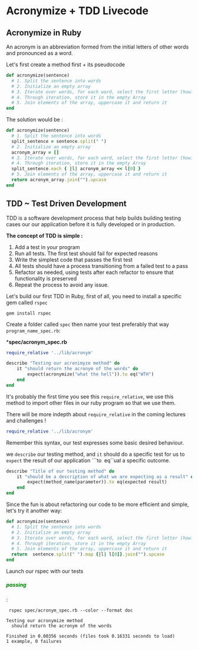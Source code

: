# Acronymize + TDD Livecode

## Acronymize in Ruby 

An acronym is an abbreviation formed from the initial letters of other words and pronounced as a word. 

Let's first create a method first + its pseudocode 

```ruby 
def acronymize(sentence)
  # 1. Split the sentence into words
  # 2. Initialize an empty array 
  # 3. Iterate over words, for each word, select the first letter (how?)
  # 4. Through iteration, store it in the empty Array
  # 5. Join elements of the array, uppercase it and return it
end
```

The solution would be : 
```ruby 
def acronymize(sentence)
  # 1. Split the sentence into words
  split_sentence = sentence.split(" ")
  # 2. Initialize an empty array 
  acronym_array = []
  # 3. Iterate over words, for each word, select the first letter (how?)
  # 4. Through iteration, store it in the empty Array
  split_sentence.each { |l| acronym_array << l[0] }
  # 5. Join elements of the array, uppercase it and return it
  return acronym_array.join("").upcase
end
```


## TDD ~ Test Driven Development

TDD is a software development process that help builds building testing cases our our application before it is fully developed or in production.

**The concept of TDD is simple :**

1. Add a test in your program
2. Run all tests. The first test should fail for expected reasons 
3. Write the simplest code that passes the first test
4. All tests should have a process transitioning from a failed test to a pass
5. Refactor as needed, using tests after each refactor to ensure that functionality is preserved
6. Repeat the process to avoid any issue. 


Let's build our first TDD in Ruby, first of all, you need to install a specific gem called ```rspec``` 

```console
gem install rspec
```

Create a folder called ```spec``` then name your test preferably that way ```program_name_spec.rb```: 

***spec/acronym_spec.rb**

```ruby
require_relative '../lib/acronym'

describe "Testing our acronimyze method" do 
    it "should return the acronym of the words" do 
        expect(acronymize("what the hell")).to eq("WTH")
    end
end
```

It's probably the first time you see this ```require_relative```, we use this method to import other files in our ruby program so that we use them.

There will be more indepth about ```require_relative``` in the coming lectures and challenges ! 

```ruby 
require_relative '../lib/acronym'
```

Remember this syntax, our test expresses some basic desired behaviour. 

we ```describe``` our testing method, and ```it``` should do a specific test for us to ```expect``` the result of our application ```to`` ``eq``ual a specific outcome.

```ruby
describe "Title of our testing method" do 
    it "should be a description of what we are expecting as a result" do 
        expect(method_name(parameter)).to eq(expected result)
    end
end
```

Since the fun is about refactoring our code to be more efficient and simple, let's try it another way: 

```ruby
def acronymize(sentence)
  # 1. Split the sentence into words
  # 2. Initialize an empty array 
  # 3. Iterate over words, for each word, select the first letter (how?)
  # 4. Through iteration, store it in the empty Array
  # 5. Join elements of the array, uppercase it and return it
  return  sentence.split(" ").map {|l| l[0]}.join("").upcase
end
```

Launch our rspec with our tests <h5 style='color: green'>passing</h5> : 

```console
 rspec spec/acronym_spec.rb --color --format doc
```

```console
Testing our acronymize method
  should return the acronym of the words

Finished in 0.00356 seconds (files took 0.16331 seconds to load)
1 example, 0 failures

```